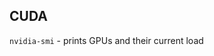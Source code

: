 ## CUDA

`nvidia-smi` - prints GPUs and their current load
<!--stackedit_data:
eyJoaXN0b3J5IjpbNjYxNDk4MTk2XX0=
-->